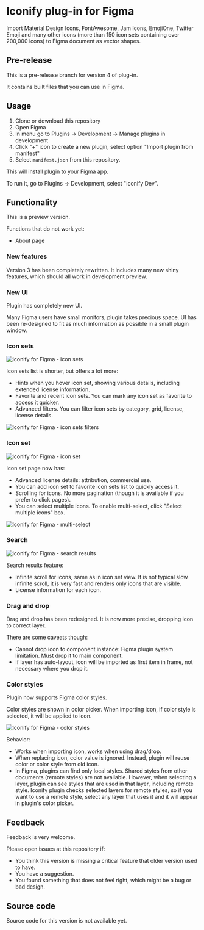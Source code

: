 # Iconify plug-in for Figma

Import Material Design Icons, FontAwesome, Jam Icons, EmojiOne, Twitter Emoji and many other icons (more than 150 icon sets containing over 200,000 icons) to Figma document as vector shapes.

## Pre-release

This is a pre-release branch for version 4 of plug-in.

It contains built files that you can use in Figma.

## Usage

1. Clone or download this repository
2. Open Figma
3. In menu go to Plugins -> Development -> Manage plugins in development
4. Click "+" icon to create a new plugin, select option "Import plugin from manifest"
5. Select `manifest.json` from this repository.

This will install plugin to your Figma app.

To run it, go to Plugins -> Development, select "Iconify Dev".

## Functionality

This is a preview version.

Functions that do not work yet:

-   About page

### New features

Version 3 has been completely rewritten. It includes many new shiny features, which should all work in development preview.

### New UI

Plugin has completely new UI.

Many Figma users have small monitors, plugin takes precious space.
UI has been re-designed to fit as much information as possible in a small plugin window.

### Icon sets

![Iconify for Figma - icon sets](https://iconify.github.io/iconify-figma/samples/icon-sets.png)

Icon sets list is shorter, but offers a lot more:

-   Hints when you hover icon set, showing various details, including extended license information.
-   Favorite and recent icon sets. You can mark any icon set as favorite to access it quicker.
-   Advanced filters. You can filter icon sets by category, grid, license, license details.

![Iconify for Figma - icon sets filters](https://iconify.github.io/iconify-figma/samples/filters.png)

### Icon set

![Iconify for Figma - icon set](https://iconify.github.io/iconify-figma/samples/icon-set.png)

Icon set page now has:

-   Advanced license details: attribution, commercial use.
-   You can add icon set to favorite icon sets list to quickly access it.
-   Scrolling for icons. No more pagination (though it is available if you prefer to click pages).
-   You can select multiple icons. To enable multi-select, click "Select multiple icons" box.

![Iconify for Figma - multi-select](https://iconify.github.io/iconify-figma/samples/multi-select.png)

### Search

![Iconify for Figma - search results](https://iconify.github.io/iconify-figma/samples/search.png)

Search results feature:

-   Infinite scroll for icons, same as in icon set view. It is not typical slow infinite scroll, it is very fast and renders only icons that are visible.
-   License information for each icon.

### Drag and drop

Drag and drop has been redesigned. It is now more precise, dropping icon to correct layer.

There are some caveats though:

-   Cannot drop icon to component instance: Figma plugin system limitation. Must drop it to main component.
-   If layer has auto-layout, icon will be imported as first item in frame, not necessary where you drop it.

### Color styles

Plugin now supports Figma color styles.

Color styles are shown in color picker. When importing icon, if color style is selected, it will be applied to icon.

![Iconify for Figma - color styles](https://iconify.github.io/iconify-figma/samples/color-styles.png)

Behavior:

-   Works when importing icon, works when using drag/drop.
-   When replacing icon, color value is ignored. Instead, plugin will reuse color or color style from old icon.
-   In Figma, plugins can find only local styles. Shared styles from other documents (remote styles) are not available. However, when selecting a layer, plugin can see styles that are used in that layer, including remote style. Iconify plugin checks selected layers for remote styles, so if you want to use a remote style, select any layer that uses it and it will appear in plugin's color picker.

## Feedback

Feedback is very welcome.

Please open issues at this repository if:

-   You think this version is missing a critical feature that older version used to have.
-   You have a suggestion.
-   You found something that does not feel right, which might be a bug or bad design.

## Source code

Source code for this version is not available yet.
